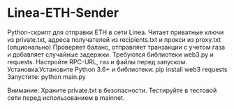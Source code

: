 # Linea-ETH-Sender
Python-скрипт для отправки ETH в сети Linea. 
Читает приватные ключи из private.txt, адреса получателей из recipients.txt и прокси из proxy.txt (опционально) 
Проверяет баланс, отправляет транзакции с учетом газа и добавляет случайные задержки. 
Требуются библиотеки web3.py и requests. Настройте RPC-URL, газ и файлы перед запуском.
Установка:Установите Python 3.6+ и библиотеки: pip install web3 requests
Запустите: python main.py 

Внимание: Храните private.txt в безопасности. Тестируйте в тестовой сети перед использованием в mainnet.
